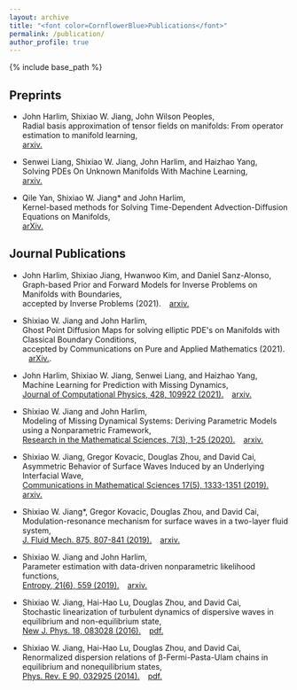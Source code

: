 ```yaml
---
layout: archive
title: "<font color=CornflowerBlue>Publications</font>"
permalink: /publication/
author_profile: true
---
```


{% include base_path %}

## Preprints

* John Harlim, Shixiao W. Jiang, John Wilson Peoples, <br>
Radial basis approximation of tensor fields on manifolds: From operator estimation to manifold learning, <br>
[arxiv.](https://arxiv.org/abs/2208.08369v1) 

* Senwei Liang, Shixiao W. Jiang, John Harlim, and Haizhao Yang, <br>
Solving PDEs On Unknown Manifolds With Machine Learning, <br>
[arxiv.](https://arxiv.org/abs/2106.06682) 

* Qile Yan, Shixiao W. Jiang* and John Harlim, <br>
Kernel-based methods for Solving Time-Dependent Advection-Diffusion Equations on Manifolds, <br>
[arXiv.](https://arxiv.org/abs/2105.13835) 

## Journal Publications

* John Harlim, Shixiao Jiang, Hwanwoo Kim, and Daniel Sanz-Alonso, <br>
Graph-based Prior and Forward Models for Inverse Problems on Manifolds with Boundaries, <br>
accepted by Inverse Problems (2021). &ensp; [arxiv.](https://arxiv.org/pdf/2106.06787.pdf)

* Shixiao W. Jiang and John Harlim, <br>
Ghost Point Diffusion Maps for solving elliptic PDE's on Manifolds with Classical Boundary Conditions, <br>
accepted by Communications on Pure and Applied Mathematics (2021). &ensp; [arXiv.](https://arxiv.org/abs/2006.04002). 

* John Harlim, Shixiao W. Jiang, Senwei Liang, and Haizhao Yang, <br>
Machine Learning for Prediction with Missing Dynamics, <br>
[Journal of Computational Physics, 428, 109922 (2021).](http://dx.doi.org/10.1016/j.jcp.2020.109922) &ensp; [arxiv.](https://arxiv.org/abs/1910.05861)

* Shixiao W. Jiang and John Harlim, <br>
Modeling of Missing Dynamical Systems: Deriving Parametric Models using a Nonparametric Framework, <br>
[Research in the Mathematical Sciences, 7(3), 1-25 (2020).](https://link.springer.com/article/10.1007/s40687-020-00217-4) &ensp; [arxiv.](https://arxiv.org/abs/1905.08082)

* Shixiao W. Jiang, Gregor Kovacic, Douglas Zhou, and David Cai, <br>
Asymmetric Behavior of Surface Waves Induced by an Underlying Interfacial Wave, <br>
[Communications in Mathematical Sciences 17(5), 1333-1351 (2019).](http://dx.doi.org/10.4310/CMS.2019.v17.n5.a8) &ensp; [arxiv.](https://arxiv.org/abs/1907.11279)

* Shixiao W. Jiang*, Gregor Kovacic, Douglas Zhou, and David Cai, <br>
Modulation-resonance mechanism for surface waves in a two-layer fluid system, <br>
[J. Fluid Mech. 875, 807-841 (2019).](https://www.cambridge.org/core/journals/journal-of-fluid-mechanics/article/modulationresonance-mechanism-for-surface-waves-in-a-twolayer-fluid-system/ACDD2EC34DC4D9311ECA4F7AB5071FD0) &ensp; [arxiv.](https://arxiv.org/pdf/1905.11344.pdf)

* Shixiao W. Jiang and John Harlim, <br>
Parameter estimation with data-driven nonparametric likelihood functions, <br>
[Entropy, 21(6), 559 (2019).](https://www.mdpi.com/1099-4300/21/6/559) &ensp; [arxiv.](https://arxiv.org/abs/1804.03272)

* Shixiao W. Jiang, Hai-Hao Lu, Douglas Zhou, and David Cai, <br>
Stochastic linearization of turbulent dynamics of dispersive waves in equilibrium and non-equilibrium state, <br>
[New J. Phys. 18, 083028 (2016).](https://iopscience.iop.org/article/10.1088/1367-2630/18/8/083028/meta) &ensp; [pdf.](https://www.researchgate.net/publication/306005870_Stochastic_linearization_of_turbulent_dynamics_of_dispersive_waves_in_equilibrium_and_non-equilibrium_state)

* Shixiao W. Jiang, Hai-Hao Lu, Douglas Zhou, and David Cai, <br>
Renormalized dispersion relations of β-Fermi-Pasta-Ulam chains in equilibrium and nonequilibrium states, <br>
[Phys. Rev. E 90, 032925 (2014).](http://dx.doi.org/10.1103/PhysRevE.90.032925) &ensp; [pdf.](https://www.researchgate.net/publication/266676392_Renormalized_dispersion_relations_of_b-Fermi-Pasta-Ulam_chains_in_equilibrium_and_nonequilibrium_states)
